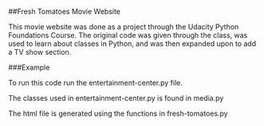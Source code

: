 ##Fresh Tomatoes Movie Website

This movie website was done as a project through the Udacity
Python Foundations Course. The original code was given through the class,
was used to learn about classes in Python, and was then expanded upon to add a TV 
show section.


###Example

To run this code run the entertainment-center.py file.

The classes used in entertainment-center.py is found in media.py

The html file is generated using the functions in fresh-tomatoes.py
